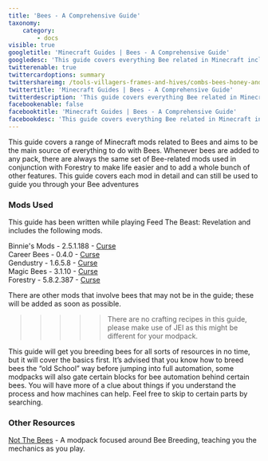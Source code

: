 ```yaml
---
title: 'Bees - A Comprehensive Guide'
taxonomy:
    category:
        - docs
visible: true
googletitle: 'Minecraft Guides | Bees - A Comprehensive Guide'
googledesc: 'This guide covers everything Bee related in Minecraft including, Forestry, Career Bees, Magic Bees, Gendustry and Binnies Mods'
twitterenable: true
twittercardoptions: summary
twittershareimg: /tools-villagers-frames-and-hives/combs-bees-honey-and-hives/Hives.jpg
twittertitle: 'Minecraft Guides | Bees - A Comprehensive Guide'
twitterdescription: 'This guide covers everything Bee related in Minecraft including, Forestry, Career Bees, Magic Bees, Gendustry and Binnies Mods'
facebookenable: false
facebooktitle: 'Minecraft Guides | Bees - A Comprehensive Guide'
facebookdesc: 'This guide covers everything Bee related in Minecraft including, Forestry, Career Bees, Magic Bees, Gendustry and Binnies Mods'
---
```


This guide covers a range of Minecraft mods related to Bees and aims to be the main source of everything to do with Bees. Whenever bees are added to any pack, there are always the same set of Bee-related mods used in conjunction with Forestry to make life easier and to add a whole bunch of other features. This guide covers each mod in detail and can still be used to guide you through your Bee adventures
  
### Mods Used  
This guide has been written while playing Feed The Beast: Revelation and includes the following mods.  

  
Binnie's Mods - 2.5.1.188 - [Curse](https://minecraft.curseforge.com/projects/binnies-mods)  
Career Bees - 0.4.0 - [Curse](https://minecraft.curseforge.com/projects/career-bees)  
Gendustry - 1.6.5.8 - [Curse](https://minecraft.curseforge.com/projects/gendustry)  
Magic Bees - 3.1.10 - [Curse](https://minecraft.curseforge.com/projects/magic-bees)  
Forestry - 5.8.2.387 - [Curse](https://minecraft.curseforge.com/projects/forestry)  

There are other mods that involve bees that may not be in the guide; these will be added as soon as possible.

>>>>> There are no crafting recipes in this guide, please make use of JEI as this might be different for your modpack.

This guide will get you breeding bees for all sorts of resources in no time, but it will cover the basics first. It’s advised that you know how to breed bees the “old School” way before jumping into full automation, some modpacks will also gate certain blocks for bee automation behind certain bees. You will have more of a clue about things if you understand the process and how machines can help. Feel free to skip to certain parts by searching.


### Other Resources 
[Not The Bees](https://minecraft.curseforge.com/projects/not-the-bees) - A modpack focused around Bee Breeding, teaching you the mechanics as you play.



